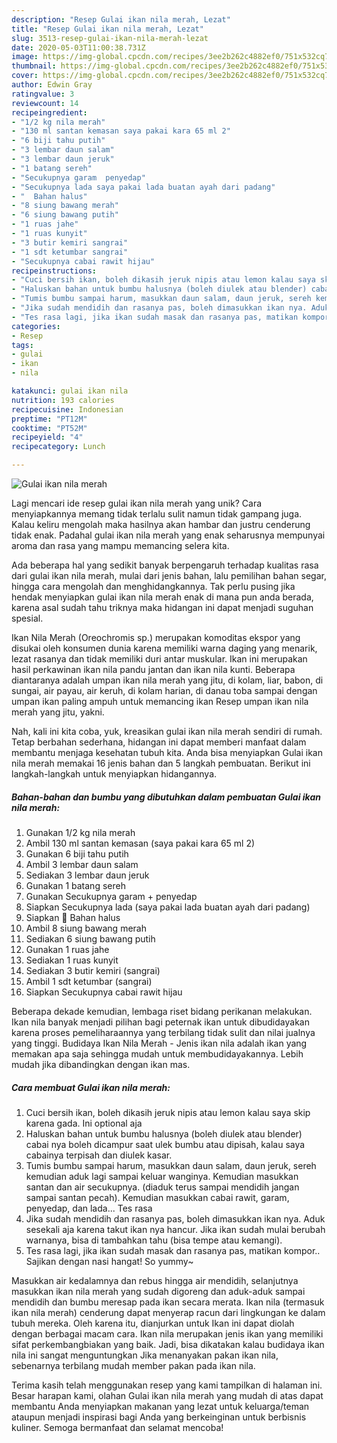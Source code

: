 ```yaml
---
description: "Resep Gulai ikan nila merah, Lezat"
title: "Resep Gulai ikan nila merah, Lezat"
slug: 3513-resep-gulai-ikan-nila-merah-lezat
date: 2020-05-03T11:00:38.731Z
image: https://img-global.cpcdn.com/recipes/3ee2b262c4882ef0/751x532cq70/gulai-ikan-nila-merah-foto-resep-utama.jpg
thumbnail: https://img-global.cpcdn.com/recipes/3ee2b262c4882ef0/751x532cq70/gulai-ikan-nila-merah-foto-resep-utama.jpg
cover: https://img-global.cpcdn.com/recipes/3ee2b262c4882ef0/751x532cq70/gulai-ikan-nila-merah-foto-resep-utama.jpg
author: Edwin Gray
ratingvalue: 3
reviewcount: 14
recipeingredient:
- "1/2 kg nila merah"
- "130 ml santan kemasan saya pakai kara 65 ml 2"
- "6 biji tahu putih"
- "3 lembar daun salam"
- "3 lembar daun jeruk"
- "1 batang sereh"
- "Secukupnya garam  penyedap"
- "Secukupnya lada saya pakai lada buatan ayah dari padang"
- "  Bahan halus"
- "8 siung bawang merah"
- "6 siung bawang putih"
- "1 ruas jahe"
- "1 ruas kunyit"
- "3 butir kemiri sangrai"
- "1 sdt ketumbar sangrai"
- "Secukupnya cabai rawit hijau"
recipeinstructions:
- "Cuci bersih ikan, boleh dikasih jeruk nipis atau lemon kalau saya skip karena gada. Ini optional aja"
- "Haluskan bahan untuk bumbu halusnya (boleh diulek atau blender) cabai nya boleh dicampur saat ulek bumbu atau dipisah, kalau saya cabainya terpisah dan diulek kasar."
- "Tumis bumbu sampai harum, masukkan daun salam, daun jeruk, sereh kemudian aduk lagi sampai keluar wanginya. Kemudian masukkan santan dan air secukupnya. (diaduk terus sampai mendidih jangan sampai santan pecah). Kemudian masukkan cabai rawit, garam, penyedap, dan lada... Tes rasa"
- "Jika sudah mendidih dan rasanya pas, boleh dimasukkan ikan nya. Aduk sesekali aja karena takut ikan nya hancur. Jika ikan sudah mulai berubah warnanya, bisa di tambahkan tahu (bisa tempe atau kemangi)."
- "Tes rasa lagi, jika ikan sudah masak dan rasanya pas, matikan kompor.. Sajikan dengan nasi hangat! So yummy~"
categories:
- Resep
tags:
- gulai
- ikan
- nila

katakunci: gulai ikan nila 
nutrition: 193 calories
recipecuisine: Indonesian
preptime: "PT12M"
cooktime: "PT52M"
recipeyield: "4"
recipecategory: Lunch

---
```



![Gulai ikan nila merah](https://img-global.cpcdn.com/recipes/3ee2b262c4882ef0/751x532cq70/gulai-ikan-nila-merah-foto-resep-utama.jpg)

Lagi mencari ide resep gulai ikan nila merah yang unik? Cara menyiapkannya memang tidak terlalu sulit namun tidak gampang juga. Kalau keliru mengolah maka hasilnya akan hambar dan justru cenderung tidak enak. Padahal gulai ikan nila merah yang enak seharusnya mempunyai aroma dan rasa yang mampu memancing selera kita.

Ada beberapa hal yang sedikit banyak berpengaruh terhadap kualitas rasa dari gulai ikan nila merah, mulai dari jenis bahan, lalu pemilihan bahan segar, hingga cara mengolah dan menghidangkannya. Tak perlu pusing jika hendak menyiapkan gulai ikan nila merah enak di mana pun anda berada, karena asal sudah tahu triknya maka hidangan ini dapat menjadi suguhan spesial.

Ikan Nila Merah (Oreochromis sp.) merupakan komoditas ekspor yang disukai oleh konsumen dunia karena memiliki warna daging yang menarik, lezat rasanya dan tidak memiliki duri antar muskular. Ikan ini merupakan hasil perkawinan ikan nila pandu jantan dan ikan nila kunti. Beberapa diantaranya adalah umpan ikan nila merah yang jitu, di kolam, liar, babon, di sungai, air payau, air keruh, di kolam harian, di danau toba sampai dengan umpan ikan paling ampuh untuk memancing ikan Resep umpan ikan nila merah yang jitu, yakni.


Nah, kali ini kita coba, yuk, kreasikan gulai ikan nila merah sendiri di rumah. Tetap berbahan sederhana, hidangan ini dapat memberi manfaat dalam membantu menjaga kesehatan tubuh kita. Anda bisa menyiapkan Gulai ikan nila merah memakai 16 jenis bahan dan 5 langkah pembuatan. Berikut ini langkah-langkah untuk menyiapkan hidangannya.

<!--inarticleads1-->

##### Bahan-bahan dan bumbu yang dibutuhkan dalam pembuatan Gulai ikan nila merah:

1. Gunakan 1/2 kg nila merah
1. Ambil 130 ml santan kemasan (saya pakai kara 65 ml 2)
1. Gunakan 6 biji tahu putih
1. Ambil 3 lembar daun salam
1. Sediakan 3 lembar daun jeruk
1. Gunakan 1 batang sereh
1. Gunakan Secukupnya garam + penyedap
1. Siapkan Secukupnya lada (saya pakai lada buatan ayah dari padang)
1. Siapkan  🍯 Bahan halus
1. Ambil 8 siung bawang merah
1. Sediakan 6 siung bawang putih
1. Gunakan 1 ruas jahe
1. Sediakan 1 ruas kunyit
1. Sediakan 3 butir kemiri (sangrai)
1. Ambil 1 sdt ketumbar (sangrai)
1. Siapkan Secukupnya cabai rawit hijau


Beberapa dekade kemudian, lembaga riset bidang perikanan melakukan. Ikan nila banyak menjadi pilihan bagi peternak ikan untuk dibudidayakan karena proses pemeliharaannya yang terbilang tidak sulit dan nilai jualnya yang tinggi. Budidaya Ikan Nila Merah - Jenis ikan nila adalah ikan yang memakan apa saja sehingga mudah untuk membudidayakannya. Lebih mudah jika dibandingkan dengan ikan mas. 

<!--inarticleads2-->

##### Cara membuat Gulai ikan nila merah:

1. Cuci bersih ikan, boleh dikasih jeruk nipis atau lemon kalau saya skip karena gada. Ini optional aja
1. Haluskan bahan untuk bumbu halusnya (boleh diulek atau blender) cabai nya boleh dicampur saat ulek bumbu atau dipisah, kalau saya cabainya terpisah dan diulek kasar.
1. Tumis bumbu sampai harum, masukkan daun salam, daun jeruk, sereh kemudian aduk lagi sampai keluar wanginya. Kemudian masukkan santan dan air secukupnya. (diaduk terus sampai mendidih jangan sampai santan pecah). Kemudian masukkan cabai rawit, garam, penyedap, dan lada... Tes rasa
1. Jika sudah mendidih dan rasanya pas, boleh dimasukkan ikan nya. Aduk sesekali aja karena takut ikan nya hancur. Jika ikan sudah mulai berubah warnanya, bisa di tambahkan tahu (bisa tempe atau kemangi).
1. Tes rasa lagi, jika ikan sudah masak dan rasanya pas, matikan kompor.. Sajikan dengan nasi hangat! So yummy~


Masukkan air kedalamnya dan rebus hingga air mendidih, selanjutnya masukkan ikan nila merah yang sudah digoreng dan aduk-aduk sampai mendidih dan bumbu meresap pada ikan secara merata. Ikan nila (termasuk ikan nila merah) cenderung dapat menyerap racun dari lingkungan ke dalam tubuh mereka. Oleh karena itu, dianjurkan untuk Ikan ini dapat diolah dengan berbagai macam cara. Ikan nila merupakan jenis ikan yang memiliki sifat perkembangbiakan yang baik. Jadi, bisa dikatakan kalau budidaya ikan nila ini sangat menguntungkan Jika menanyakan pakan ikan nila, sebenarnya terbilang mudah member pakan pada ikan nila. 

Terima kasih telah menggunakan resep yang kami tampilkan di halaman ini. Besar harapan kami, olahan Gulai ikan nila merah yang mudah di atas dapat membantu Anda menyiapkan makanan yang lezat untuk keluarga/teman ataupun menjadi inspirasi bagi Anda yang berkeinginan untuk berbisnis kuliner. Semoga bermanfaat dan selamat mencoba!

